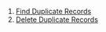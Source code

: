 1. [Find Duplicate Records](https://github.com/sonupachauri/sql/blob/main/Delete_Duplicate_Records.md)
2. [Delete Duplicate Records](https://github.com/sonupachauri/sql/blob/main/Delete_Duplicate_Records.md)

